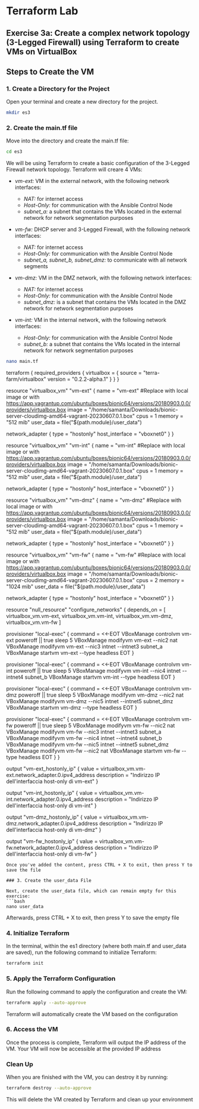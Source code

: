 # Terraform Lab

## Exercise 3a: Create a complex network topology (3-Legged Firewall) using Terraform to create VMs on VirtualBox 

## Steps to Create the VM

### 1. Create a Directory for the Project

Open your terminal and create a new directory for the project.

```bash
mkdir es3
```

### 2. Create the main.tf file
Move into the directory and create the main.tf file:
```bash
cd es3
```
We will be using Terraform to create a basic configuration of the 3-Legged Firewall network topology. Terraform will creare 4 VMs:
- *vm-ext:* VM in the external network, with the following network interfaces:
  - *NAT:*  for internet access
  - *Host-Only:* for communication with the Ansible Control Node
  - *subnet_a:* a subnet that contains the VMs located in the external network for network segmentation purposes
  
- *vm-fw:* DHCP server and 3-Legged Firewall, with the following network interfaces:
  - *NAT:*  for internet access
  - *Host-Only:* for communication with the Ansible Control Node
  - *subnet_a, subnet_b, subnet_dmz:* to communicate with all network segments

- *vm-dmz:* VM in the DMZ network, with the following network interfaces:
  - *NAT:*  for internet access
  - *Host-Only:* for communication with the Ansible Control Node
  - *subnet_dmz:* is a subnet that contains the VMs located in the DMZ network for network segmentation purposes
- *vm-int:* VM in the internal network, with the following network interfaces:
  - *Host-Only:* for communication with the Ansible Control Node
  - *subnet_b:* a subnet that contains the VMs located in the internal network for network segmentation purposes

```bash
nano main.tf
```
terraform {
  required_providers {
    virtualbox = {
      source = "terra-farm/virtualbox"
      version = "0.2.2-alpha.1"
    }
  }
}

resource "virtualbox_vm" "vm-ext" {
  name      = "vm-ext"
  #Replace with local image or with https://app.vagrantup.com/ubuntu/boxes/bionic64/versions/20180903.0.0/providers/virtualbox.box
  image     = "/home/samanta/Downloads/bionic-server-cloudimg-amd64-vagrant-20230607.0.1.box"
  cpus      = 1
  memory    = "512 mib"
  user_data = file("${path.module}/user_data")
  
  network_adapter {
    type           = "hostonly"
    host_interface = "vboxnet0"
  }
}

resource "virtualbox_vm" "vm-int" {
  name      = "vm-int"
  #Replace with local image or with https://app.vagrantup.com/ubuntu/boxes/bionic64/versions/20180903.0.0/providers/virtualbox.box
  image     = "/home/samanta/Downloads/bionic-server-cloudimg-amd64-vagrant-20230607.0.1.box"
  cpus      = 1
  memory    = "512 mib"
  user_data = file("${path.module}/user_data")
  
  network_adapter {
    type           = "hostonly"
    host_interface = "vboxnet0"
  }
}

resource "virtualbox_vm" "vm-dmz" {
  name      = "vm-dmz"
  #Replace with local image or with https://app.vagrantup.com/ubuntu/boxes/bionic64/versions/20180903.0.0/providers/virtualbox.box
  image     = "/home/samanta/Downloads/bionic-server-cloudimg-amd64-vagrant-20230607.0.1.box"
  cpus      = 1
  memory    = "512 mib"
  user_data = file("${path.module}/user_data")
  
  network_adapter {
    type           = "hostonly"
    host_interface = "vboxnet0"
  }
}

resource "virtualbox_vm" "vm-fw" {
  name      = "vm-fw"
  #Replace with local image or with https://app.vagrantup.com/ubuntu/boxes/bionic64/versions/20180903.0.0/providers/virtualbox.box
  image     = "/home/samanta/Downloads/bionic-server-cloudimg-amd64-vagrant-20230607.0.1.box"
  cpus      = 2
  memory    = "1024 mib"
  user_data = file("${path.module}/user_data")
  
  network_adapter {
    type           = "hostonly"
    host_interface = "vboxnet0"
  }
}

resource "null_resource" "configure_networks" {
  depends_on = [
    virtualbox_vm.vm-ext,
    virtualbox_vm.vm-int,
    virtualbox_vm.vm-dmz,
    virtualbox_vm.vm-fw
  ]
  
  provisioner "local-exec" {
    command = <<-EOT
      VBoxManage controlvm vm-ext poweroff || true
      sleep 5
      VBoxManage modifyvm vm-ext --nic2 nat
      VBoxManage modifyvm vm-ext --nic3 intnet --intnet3 subnet_a
      VBoxManage startvm vm-ext --type headless
    EOT
  }
  
provisioner "local-exec" {
    command = <<-EOT
      VBoxManage controlvm vm-int poweroff || true
      sleep 5
      VBoxManage modifyvm vm-int --nic4 intnet --intnet4 subnet_b
      VBoxManage startvm vm-int --type headless
    EOT
  }
  
  provisioner "local-exec" {
    command = <<-EOT
      VBoxManage controlvm vm-dmz poweroff || true
      sleep 5
      VBoxManage modifyvm vm-dmz --nic2 nat
      VBoxManage modifyvm vm-dmz --nic5 intnet --intnet5 subnet_dmz
      VBoxManage startvm vm-dmz --type headless
    EOT
  }
  
  provisioner "local-exec" {
    command = <<-EOT
      VBoxManage controlvm vm-fw poweroff || true
      sleep 5
      VBoxManage modifyvm vm-fw --nic2 nat
      VBoxManage modifyvm vm-fw --nic3 intnet --intnet3 subnet_a
      VBoxManage modifyvm vm-fw --nic4 intnet --intnet4 subnet_b
      VBoxManage modifyvm vm-fw --nic5 intnet --intnet5 subnet_dmz
      VBoxManage modifyvm vm-fw --nic2 nat
      VBoxManage startvm vm-fw --type headless
    EOT
  }
}

output "vm-ext_hostonly_ip" {
  value = virtualbox_vm.vm-ext.network_adapter.0.ipv4_address
  description = "Indirizzo IP dell'interfaccia host-only di vm-ext"
}

output "vm-int_hostonly_ip" {
  value = virtualbox_vm.vm-int.network_adapter.0.ipv4_address
  description = "Indirizzo IP dell'interfaccia host-only di vm-int"
}

output "vm-dmz_hostonly_ip" {
  value = virtualbox_vm.vm-dmz.network_adapter.0.ipv4_address
  description = "Indirizzo IP dell'interfaccia host-only di vm-dmz"
}

output "vm-fw_hostonly_ip" {
  value = virtualbox_vm.vm-fw.network_adapter.0.ipv4_address
  description = "Indirizzo IP dell'interfaccia host-only di vm-fw"
}
```
Once you've added the content, press CTRL + X to exit, then press Y to save the file

### 3. Create the user_data File

Next, create the user_data file, which can remain empty for this exercise:
```bash
nano user_data
```
Afterwards, press CTRL + X to exit, then press Y to save the empty file

### 4. Initialize Terraform

In the terminal, within the es1 directory (where both main.tf and user_data are saved), run the following command to initialize Terraform:
```bash
terraform init
```
### 5. Apply the Terraform Configuration

Run the following command to apply the configuration and create the VM:
```bash
terraform apply --auto-approve
```
Terraform will automatically create the VM based on the configuration

### 6. Access the VM
Once the process is complete, Terraform will output the IP address of the VM. Your VM will now be accessible at the provided IP address

### Clean Up

When you are finished with the VM, you can destroy it by running:
```bash
terraform destroy --auto-approve
```
This will delete the VM created by Terraform and clean up your environment
